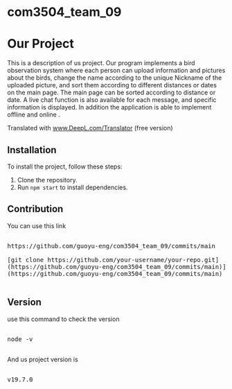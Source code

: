 # com3504_team_09
# Our Project

This is a description of us project.
Our program implements a bird observation system where each person can upload information and pictures about the birds, change the name according to the unique Nickname of the uploaded picture, and sort them according to different distances or dates on the main page. The main page can be sorted according to distance or date. A live chat function is also available for each message, and specific information is displayed. In addition the application is able to implement offline and online .

Translated with www.DeepL.com/Translator (free version)

## Installation

To install the project, follow these steps:

1. Clone the repository.
2. Run `npm start` to install dependencies.

## Contribution

You can use this link

<pre>

https://github.com/guoyu-eng/com3504_team_09/commits/main

[git clone https://github.com/your-username/your-repo.git]
(https://github.com/guoyu-eng/com3504_team_09/commits/main)]
(https://github.com/guoyu-eng/com3504_team_09/commits/main)

</pre>
## Version
use this command to check the version
<pre>

node -v

</pre>
And us project version is 
<pre>

v19.7.0

</pre>

